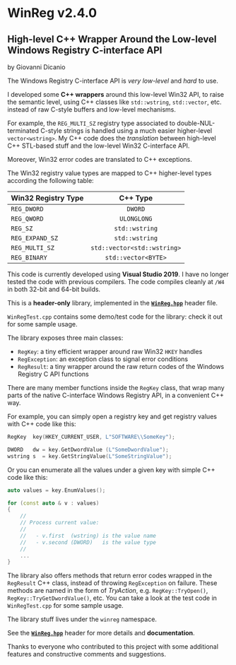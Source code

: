 # WinReg v2.4.0
## High-level C++ Wrapper Around the Low-level Windows Registry C-interface API

by Giovanni Dicanio

The Windows Registry C-interface API is  _very low-level_ and _hard_ to use.

I developed some **C++ wrappers** around this low-level Win32 API, to raise the semantic level, using C++ classes like `std::wstring`, `std::vector`, etc. instead of raw C-style buffers and low-level mechanisms. 

For example, the `REG_MULTI_SZ` registry type associated to double-NUL-terminated C-style strings is handled using a much easier higher-level `vector<wstring>`. My C++ code does the _translation_ between high-level C++ STL-based stuff and the low-level Win32 C-interface API.

Moreover, Win32 error codes are translated to C++ exceptions.

The Win32 registry value types are mapped to C++ higher-level types according the following table:

| Win32 Registry Type  | C++ Type                     |
| -------------------- |:----------------------------:| 
| `REG_DWORD`          | `DWORD`                      |
| `REG_QWORD`          | `ULONGLONG`                  |
| `REG_SZ`             | `std::wstring`               |
| `REG_EXPAND_SZ`      | `std::wstring`               |
| `REG_MULTI_SZ`       | `std::vector<std::wstring>`  |
| `REG_BINARY`         | `std::vector<BYTE>`          |


This code is currently developed using **Visual Studio 2019**. I have no longer tested the code with previous compilers. The code compiles cleanly at `/W4` in both 32-bit and 64-bit builds.

This is a **header-only** library, implemented in the **[`WinReg.hpp`](WinReg/WinReg.hpp)** header file.

`WinRegTest.cpp` contains some demo/test code for the library: check it out for some sample usage.

The library exposes three main classes:

* `RegKey`: a tiny efficient wrapper around raw Win32 `HKEY` handles
* `RegException`: an exception class to signal error conditions
* `RegResult`: a tiny wrapper around the raw return codes of the Windows Registry C API functions

There are many member functions inside the `RegKey` class, that wrap many parts of the native C-interface Windows Registry API, in a convenient C++ way.

For example, you can simply open a registry key and get registry values with C++ code like this:

```c++
RegKey  key(HKEY_CURRENT_USER, L"SOFTWARE\\SomeKey");

DWORD   dw = key.GetDwordValue (L"SomeDwordValue");
wstring s  = key.GetStringValue(L"SomeStringValue");
```

Or you can enumerate all the values under a given key with simple C++ code like this:
```c++
auto values = key.EnumValues();

for (const auto & v : values)
{
    //
    // Process current value:
    //
    //   - v.first  (wstring) is the value name
    //   - v.second (DWORD)   is the value type
    //
    ...
}
```

The library also offers methods that return error codes wrapped in the `RegResult` C++ class, instead of throwing `RegException` on failure. These methods are named in the form of _TryAction_, e.g. `RegKey::TryOpen()`, `RegKey::TryGetDwordValue()`, etc. 
You can take a look at the test code in `WinRegTest.cpp` for some sample usage.

The library stuff lives under the `winreg` namespace.

See the [**`WinReg.hpp`**](WinReg/WinReg.hpp) header for more details and **documentation**.

Thanks to everyone who contributed to this project with some additional features and constructive comments and suggestions.


